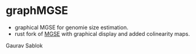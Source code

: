 # graphMGSE

- graphical MGSE for genomie size estimation.
- rust fork of [MGSE](https://github.com/bpucker/MGSE) with graphical display and added colinearity maps. 

Gaurav Sablok
